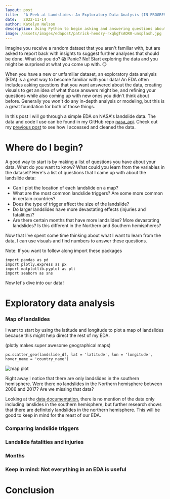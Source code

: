 ```yaml
---
layout: post
title:  "A Peek at Landslides: An Exploratory Data Analysis (IN PROGRESS)"
date:   2022-11-14
author: Katelyn Nelson
description: Using Python to begin asking and answering questions about landslide data
image: /assets/images/edapost/patrick-hendry-rxqkgTsAOR0-unsplash.jpg
---
```


Imagine you receive a random dataset that you aren't familiar with, but are asked to report back with insights to suggest further analyses that should be done. What do you do? 😱 Panic? No! Start exploring the data and you might be surprised at what you come up with. 😏

When you have a new or unfamiliar dataset, an exploratory data analysis (EDA) is a great way to become familiar with your data! An EDA often includes asking questions that you want answered about the data, creating visuals to get an idea of what those answers might be, and refining your questions while also coming up with new ones you didn't think about before. Generally you won't do any in-depth analysis or modeling, but this is a great foundation for both of those things.

In this post I will go through a simple EDA on NASA's landslide data. The data and code I use can be found in my GitHub repo [nasa_api](https://github.com/katelynnelson38/nasa_api). Check out my [previous post](https://katelynnelson38.github.io/stat386-projects/2022/10/16/nasa_api.html) to see how I accessed and cleaned the data.

# Where do I begin?

<!--
There are a lot of different ways to create plots in Python, but some of the most common packages are [matplotlib](https://www.geeksforgeeks.org/graph-plotting-in-python-set-1/), [pandas](https://www.geeksforgeeks.org/how-to-plot-a-dataframe-using-pandas/), [seaborn](https://www.geeksforgeeks.org/plotting-graph-using-seaborn-python/), and [plotly](https://www.geeksforgeeks.org/python-plotly-tutorial/). I'll be using each of them in this post to give you an idea of how to use them, but take a look at the links I attached to each of them for more detail.

I like to import them with aliases that are commonly used like this...
```
import pandas as pd
import plotly.express as px
import matplotlib.pyplot as plt
import seaborn as sns
```
-->

A good way to start is by making a list of questions you have about your data. What do you want to know? What could you learn from the variables in the dataset? Here's a list of questions that I came up with about the landslide data:

- Can I plot the location of each landslide on a map?
- What are the most common landslide triggers? Are some more common in certain countries?
- Does the type of trigger affect the size of the landslide?
- Do larger landslides have more devastating effects (injuries and fatalities)?
- Are there certain months that have more landslides? More devastating landslides? Is this different in the Northern and Southern hemispheres?

Now that I've spent some time thinking about what I want to learn from the data, I can use visuals and find numbers to answer these questions.

Note: If you want to follow along import these packages
```
import pandas as pd
import plotly.express as px
import matplotlib.pyplot as plt
import seaborn as sns
```
Now let's dive into our data!

# Exploratory data analysis

### Map of landslides

I want to start by using the latitude and longitude to plot a map of landslides because this might help direct the rest of my EDA.

(plotly makes super awesome geographical maps)
```
px.scatter_geo(landslide_df, lat = 'latitude', lon = 'longitude', hover_name = 'country_name')
```
![map plot](https://raw.githubusercontent.com/katelynnelson38/stat386-projects/main/assets/images/edapost/map_plot.PNG)

Right away I notice that there are only landslides in the southern hemisphere. Were there no landslides in the Northern hemisphere between 2006 and 2017? Are we missing that data? 

Looking at the [data documentation](https://data.nasa.gov/Earth-Science/Global-Landslide-Catalog-Export/dd9e-wu2v), there is no mention of the data only including lanslides in the southern hemisphere, but further research shows that there are definitely landslides in the northern hemisphere. This will be good to keep in mind for the reast of our EDA.

### Comparing landslide triggers



### Landslide fatalities and injuries

### Months

### Keep in mind: Not everything in an EDA is useful

<!--
## Barplots

## Boxplots

## Histograms and density plots

## Time series plotting

## Geoplotting
-->

# Conclusion



